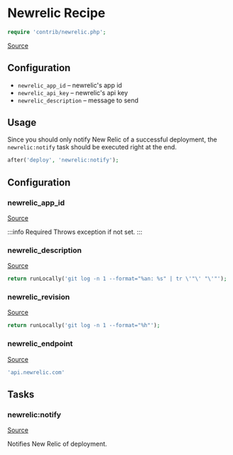 <!-- DO NOT EDIT THIS FILE! -->
<!-- Instead edit contrib/newrelic.php -->
<!-- Then run bin/docgen -->

# Newrelic Recipe

```php
require 'contrib/newrelic.php';
```

[Source](/contrib/newrelic.php)



## Configuration

- `newrelic_app_id` – newrelic's app id
- `newrelic_api_key` – newrelic's api key
- `newrelic_description` – message to send

## Usage

Since you should only notify New Relic of a successful deployment, the `newrelic:notify` task should be executed right at the end.

```php
after('deploy', 'newrelic:notify');
```



## Configuration
### newrelic_app_id
[Source](https://github.com/deployphp/deployer/blob/master/contrib/newrelic.php#L22)


:::info Required
Throws exception if not set.
:::




### newrelic_description
[Source](https://github.com/deployphp/deployer/blob/master/contrib/newrelic.php#L26)



```php title="Default value"
return runLocally('git log -n 1 --format="%an: %s" | tr \'"\' "\'"');
```


### newrelic_revision
[Source](https://github.com/deployphp/deployer/blob/master/contrib/newrelic.php#L30)



```php title="Default value"
return runLocally('git log -n 1 --format="%h"');
```


### newrelic_endpoint
[Source](https://github.com/deployphp/deployer/blob/master/contrib/newrelic.php#L34)



```php title="Default value"
'api.newrelic.com'
```



## Tasks

### newrelic:notify
[Source](https://github.com/deployphp/deployer/blob/master/contrib/newrelic.php#L37)

Notifies New Relic of deployment.




